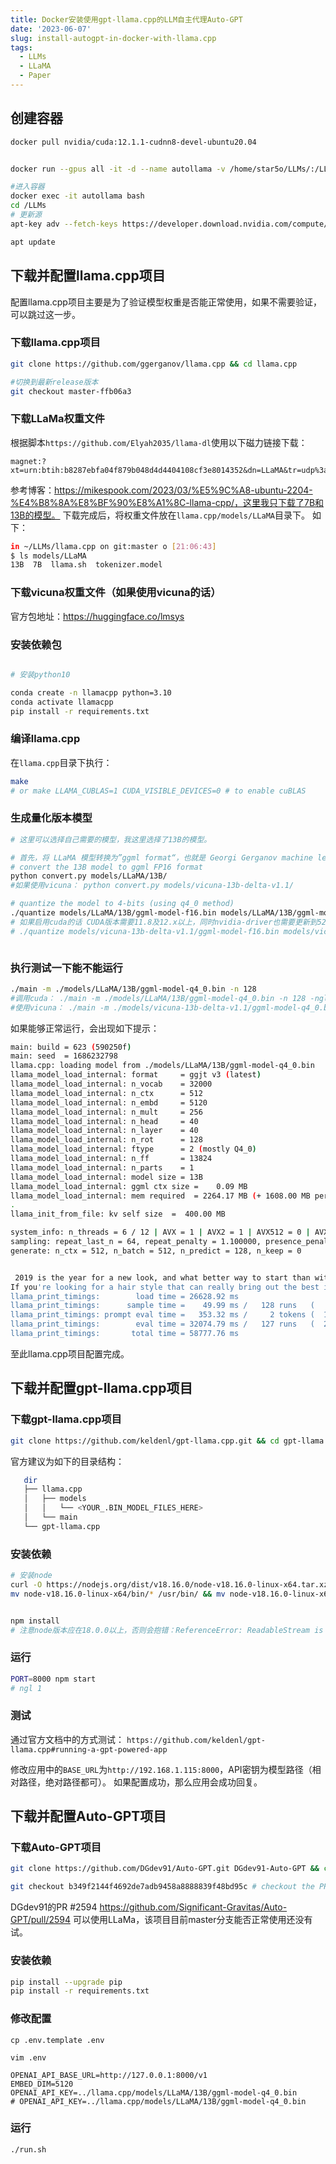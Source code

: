 ```yaml
---
title: Docker安装使用gpt-llama.cpp的LLM自主代理Auto-GPT
date: '2023-06-07'
slug: install-autogpt-in-docker-with-llama.cpp
tags:
  - LLMs
  - LLaMA
  - Paper
---
```

## 创建容器
```bash
docker pull nvidia/cuda:12.1.1-cudnn8-devel-ubuntu20.04


docker run --gpus all -it -d --name autollama -v /home/star5o/LLMs/:/LLMs/ --ipc=host -p 8000:8000 nvidia/cuda:12.1.1-cudnn8-devel-ubuntu20.04 /bin/bash

#进入容器
docker exec -it autollama bash
cd /LLMs
# 更新源
apt-key adv --fetch-keys https://developer.download.nvidia.com/compute/cuda/repos/ubuntu2004/x86_64/3bf863cc.pub

apt update
```

## 下载并配置llama.cpp项目
配置llama.cpp项目主要是为了验证模型权重是否能正常使用，如果不需要验证，可以跳过这一步。
### 下载llama.cpp项目
```bash
git clone https://github.com/ggerganov/llama.cpp && cd llama.cpp

#切换到最新release版本
git checkout master-ffb06a3
```

### 下载LLaMa权重文件
根据脚本`https://github.com/Elyah2035/llama-dl`使用以下磁力链接下载：
```
magnet:?xt=urn:btih:b8287ebfa04f879b048d4d4404108cf3e8014352&dn=LLaMA&tr=udp%3a%2f%2ftracker.opentrackr.org%3a1337%2fannounce
```
参考博客：https://mikespook.com/2023/03/%E5%9C%A8-ubuntu-2204-%E4%B8%8A%E8%BF%90%E8%A1%8C-llama-cpp/，这里我只下载了7B和13B的模型。
下载完成后，将权重文件放在`llama.cpp/models/LLaMA`目录下。
如下：
```bash
in ~/LLMs/llama.cpp on git:master o [21:06:43]
$ ls models/LLaMA
13B  7B  llama.sh  tokenizer.model
```
### 下载vicuna权重文件（如果使用vicuna的话）
官方包地址：https://huggingface.co/lmsys

### 安装依赖包
```bash

# 安装python10

conda create -n llamacpp python=3.10
conda activate llamacpp
pip install -r requirements.txt

```
### 编译llama.cpp
在`llama.cpp`目录下执行：
```bash
make
# or make LLAMA_CUBLAS=1 CUDA_VISIBLE_DEVICES=0 # to enable cuBLAS
```

### 生成量化版本模型

```bash
# 这里可以选择自己需要的模型，我这里选择了13B的模型。

# 首先，将 LLaMA 模型转换为”ggml format“，也就是 Georgi Gerganov machine learning format。
# convert the 13B model to ggml FP16 format
python convert.py models/LLaMA/13B/
#如果使用vicuna： python convert.py models/vicuna-13b-delta-v1.1/

# quantize the model to 4-bits (using q4_0 method)
./quantize models/LLaMA/13B/ggml-model-f16.bin models/LLaMA/13B/ggml-model-q4_0.bin q4_0
# 如果启用cuda的话 CUDA版本需要11.8及12.x以上，同时nvidia-driver也需要更新到525版本以上
# ./quantize models/vicuna-13b-delta-v1.1/ggml-model-f16.bin models/vicuna-13b-delta-v1.1/ggml-model-q4_0.bin q4_0
```
```

```
### 执行测试一下能不能运行
```bash
./main -m ./models/LLaMA/13B/ggml-model-q4_0.bin -n 128
#调用cuda： ./main -m ./models/LLaMA/13B/ggml-model-q4_0.bin -n 128 -ngl 1
#使用vicuna： ./main -m ./models/vicuna-13b-delta-v1.1/ggml-model-q4_0.bin -n 128 -ngl 1
```
如果能够正常运行，会出现如下提示：
```bash
main: build = 623 (590250f)
main: seed  = 1686232798
llama.cpp: loading model from ./models/LLaMA/13B/ggml-model-q4_0.bin
llama_model_load_internal: format     = ggjt v3 (latest)
llama_model_load_internal: n_vocab    = 32000
llama_model_load_internal: n_ctx      = 512
llama_model_load_internal: n_embd     = 5120
llama_model_load_internal: n_mult     = 256
llama_model_load_internal: n_head     = 40
llama_model_load_internal: n_layer    = 40
llama_model_load_internal: n_rot      = 128
llama_model_load_internal: ftype      = 2 (mostly Q4_0)
llama_model_load_internal: n_ff       = 13824
llama_model_load_internal: n_parts    = 1
llama_model_load_internal: model size = 13B
llama_model_load_internal: ggml ctx size =    0.09 MB
llama_model_load_internal: mem required  = 2264.17 MB (+ 1608.00 MB per state)
.
llama_init_from_file: kv self size  =  400.00 MB

system_info: n_threads = 6 / 12 | AVX = 1 | AVX2 = 1 | AVX512 = 0 | AVX512_VBMI = 0 | AVX512_VNNI = 0 | FMA = 1 | NEON = 0 | ARM_FMA = 0 | F16C = 1 | FP16_VA = 0 | WASM_SIMD = 0 | BLAS = 0 | SSE3 = 1 | VSX = 0 |
sampling: repeat_last_n = 64, repeat_penalty = 1.100000, presence_penalty = 0.000000, frequency_penalty = 0.000000, top_k = 40, tfs_z = 1.000000, top_p = 0.950000, typical_p = 1.000000, temp = 0.800000, mirostat = 0, mirostat_lr = 0.100000, mirostat_ent = 5.000000
generate: n_ctx = 512, n_batch = 512, n_predict = 128, n_keep = 0


 2019 is the year for a new look, and what better way to start than with a fresh haircut? Whether you are looking for your own personalized cut or something a little more modern, we have the right stylist to achieve your desired look.
If you're looking for a hair style that can really bring out the best in you, look no further than the expertise of our stylists at Fresh Ideas Hair Salon. With over 30 years of experience, you can be certain we will give you a cut that is just right for your face shape and skin tone. We
llama_print_timings:        load time = 26628.92 ms
llama_print_timings:      sample time =    49.99 ms /   128 runs   (    0.39 ms per token)
llama_print_timings: prompt eval time =   353.32 ms /     2 tokens (  176.66 ms per token)
llama_print_timings:        eval time = 32074.79 ms /   127 runs   (  252.56 ms per token)
llama_print_timings:       total time = 58777.76 ms
```
至此llama.cpp项目配置完成。

## 下载并配置gpt-llama.cpp项目
### 下载gpt-llama.cpp项目
```bash
git clone https://github.com/keldenl/gpt-llama.cpp.git && cd gpt-llama.cpp
```
官方建议为如下的目录结构：
```bash
   dir
   ├── llama.cpp
   │   ├── models
   │   │   └── <YOUR_.BIN_MODEL_FILES_HERE>
   │   └── main
   └── gpt-llama.cpp
```
### 安装依赖
```bash
# 安装node
curl -O https://nodejs.org/dist/v18.16.0/node-v18.16.0-linux-x64.tar.xz && tar xf node-v18.16.0-linux-x64.tar.xz
mv node-v18.16.0-linux-x64/bin/* /usr/bin/ && mv node-v18.16.0-linux-x64/lib/* /usr/lib/ && mv node-v18.16.0-linux-x64/include/* /usr/include/


npm install
# 注意node版本应在18.0.0以上，否则会抱错：ReferenceError: ReadableStream is not defined。
```
### 运行
```bash
PORT=8000 npm start
# ngl 1
```
### 测试
通过官方文档中的方式测试：
`https://github.com/keldenl/gpt-llama.cpp#running-a-gpt-powered-app`

修改应用中的`BASE_URL`为`http://192.168.1.115:8000`，API密钥为模型路径（相对路径，绝对路径都可）。
如果配置成功，那么应用会成功回复。

<!-- ../llama.cpp/models/LLaMA/13B/ggml-model-q4_0.bin
../llama.cpp/models/LLaMA/30B/ggml-model-q4_0.bin
/LLMs/llama.cpp/models/vicuna-13b-delta-v1.1/ggml-model-q4_0.bin
../llama.cpp/models/Models/vicuna/13B/ggml-vicuna-13B-1.1-q4_0.bin -->

## 下载并配置Auto-GPT项目
### 下载Auto-GPT项目

```bash
git clone https://github.com/DGdev91/Auto-GPT.git DGdev91-Auto-GPT && cd DGdev91-Auto-GPT # clone DGdev91's fork

git checkout b349f2144f4692de7adb9458a8888839f48bd95c # checkout the PR change
```
DGdev91的PR #2594 https://github.com/Significant-Gravitas/Auto-GPT/pull/2594 可以使用LLaMa，该项目目前master分支能否正常使用还没有试。

### 安装依赖
```bash
pip install --upgrade pip
pip install -r requirements.txt
```
### 修改配置
```
cp .env.template .env

vim .env
```

```
OPENAI_API_BASE_URL=http://127.0.0.1:8000/v1
EMBED_DIM=5120
OPENAI_API_KEY=../llama.cpp/models/LLaMA/13B/ggml-model-q4_0.bin
# OPENAI_API_KEY=../llama.cpp/models/LLaMA/13B/ggml-model-q4_0.bin
```
### 运行
```bash
./run.sh